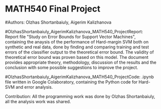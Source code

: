 # MATH540 Final Project

#Authors: Olzhas Shortanbaiuly, Aigerim Kalizhanova

#OlzhasShortanbaiuly_AigerimKalizhanova_MATH540_ProjectReport: Report file "Study on Error Bounds for Support Vector Machines", containing the anaysis of the performance of Hard-margin SVM both on synthetic and real data, done by finding and comparing training and test errors of the classifier output to the theoretical error bound. The validity of theoretical error bound was proven based on this model. The document provides appropriate theory, methodology, discussion of the results and the conclusion with some possible suggestions to improve the project.

#OlzhasShortanbaiuly_AigerimKalizhanova_MATH540_ProjectCode: .ipynb file written in Google Colaboratory, containing the Python code for Hard-SVM and error analysis.

Contribution: All the programming work was done by Olzhas Shortanbaiuly, all the analysis work was shared.
